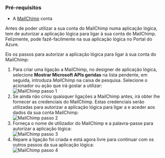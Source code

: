 ### <a name="prerequisites"></a>Pré-requisitos
* A [MailChimp](https://www.MailChimp.com/) conta 

Antes de poder utilizar a sua conta do MailChimp numa aplicação lógica, tem de autorizar a aplicação lógica para ligar à sua conta do MailChimp. Felizmente, pode fazê-facilmente na sua aplicação lógica no Portal do Azure. 

Eis os passos para autorizar a aplicação lógica para ligar à sua conta do MailChimp:

1. Para criar uma ligação a MailChimp, no designer de aplicação lógica, selecione **Mostrar Microsoft APIs geridas** na lista pendente, em seguida, introduza *MailChimp* na caixa de pesquisa. Selecione o acionador ou ação que irá gostar a utilizar:  
   ![MailChimp passo 1](./media/connectors-create-api-mailchimp/mailchimp-1.png)
2. Se ainda não criou quaisquer ligações a MailChimp antes, irá obter lhe fornecer as credenciais do MailChimp. Estas credenciais serão utilizadas para autorizar a aplicação lógica para ligar a e aceder aos dados da sua conta MailChimp:  
   ![MailChimp passo 2](./media/connectors-create-api-mailchimp/mailchimp-2.png)
3. Forneça o nome de utilizador do MailChimp e a palavra-passe para autorizar a aplicação lógica:  
   ![MailChimp passo 3](./media/connectors-create-api-mailchimp/mailchimp-3.png)   
4. Repare a ligação foi criada e está agora livre para continuar com os outros passos da sua aplicação lógica:  
   ![MailChimp passo 4](./media/connectors-create-api-mailchimp/mailchimp-4.png)

